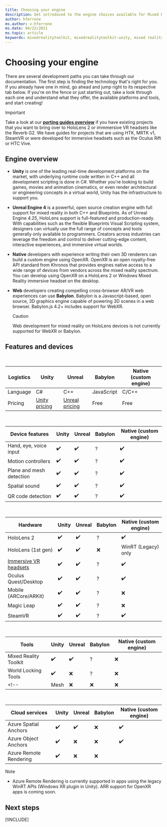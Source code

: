 ```yaml
---
title: Choosing your engine
description: Get introduced to the engine choices available for Mixed Reality development for HoloLens and VR. 
author: hferrone
ms.author: v-hferrone
ms.date: 04/22/2021
ms.topic: article
keywords: mixedrealitytoolkit, mixedrealitytoolkit-unity, mixed reality headset, windows mixed reality headset, virtual reality headset, unity
---
```


# Choosing your engine

There are several development paths you can take through our documentation. The first step is finding the technology that's right for you. If you already have one in mind, go ahead and jump right to its respective tab below. If you're on the fence or just starting out, take a look through each one and understand what they offer, the available platforms and tools, and start creating!

> [!IMPORTANT]
> Take a look at our **[porting guides overview](porting-apps/porting-overview.md)** if you have existing projects that you want to bring over to HoloLens 2 or immmersive VR headsets like the Reverb G2. We have guides for projects that are using HTK, MRTK v1, SteamVR or were developed for immersive headsets such as the Oculus Rift or HTC Vive.

## Engine overview

* **Unity** is one of the leading real-time development platforms on the market, with underlying runtime code written in C++ and all development scripting is done in C#. Whether you're looking to build games, movies and animation cinematics, or even render architectural or engineering concepts in a virtual world, Unity has the infrastructure to support you.

* **Unreal Engine 4** is a powerful, open source creation engine with full support for mixed reality in both C++ and Blueprints. As of Unreal Engine 4.25, HoloLens support is full-featured and production-ready. With capabilities such as the flexible Blueprints Visual Scripting system, designers can virtually use the full range of concepts and tools generally only available to programmers. Creators across industries can leverage the freedom and control to deliver cutting-edge content, interactive experiences, and immersive virtual worlds.

* **Native** developers with experience writing their own 3D renderers can build a custom engine using OpenXR. OpenXR is an open royalty-free API standard from Khronos that provides engines native access to a wide range of devices from vendors across the mixed reality spectrum. You can develop using OpenXR on a HoloLens 2 or Windows Mixed Reality immersive headset on the desktop.

* **Web** developers creating compelling cross-browser AR/VR web experiences can use **Babylon**. Babylon is a Javascript-based, open source, 3D graphics engine capable of powering 3D scenes in a web browser. Babylon.js 4.2+ includes support for WebXR.

    > [!CAUTION]
    > Web development for mixed reality on HoloLens devices is not currently supported for WebXR or Babylon.

<!-- With Babylon React Native, you can even build cross-platform native     applications for PC, mobile, and mixed reality devices. -->

## Features and devices

<br>

| Logistics | Unity | Unreal | Babylon | Native (custom engine) |
|---|---|---|---|---|
| Language | C# | C++ | JavaScript | C/C++ |
| Pricing | [Unity pricing](https://store.unity.com/#plans-individual) | [Unreal pricing](https://www.unrealengine.com/download) | Free | Free |

<br>

| Device features | Unity | Unreal | Babylon | Native (custom engine) |
|---|---|---|---|---|
| Hand, eye, voice input | ✔️ | ✔️ | ? | ✔️ |
| Motion controllers | ✔️ | ✔️ | ? | ✔️ |
| Plane and mesh detection | ✔️ | ✔️ | ? | ✔️ |
| Spatial sound | ✔️ | ✔️ | ? | ✔️ |
| QR code detection | ✔️ | ✔️ | ? | ✔️ |

<br>

| Hardware | Unity | Unreal | Babylon | Native (custom engine) |
|---|---|---|---|---|
| HoloLens 2 | ✔️ | ✔️ | ? | ✔️ |
| HoloLens (1st gen) | ✔️ | ✔️ | ❌ | WinRT (Legacy) only |
| [Immersive VR headsets](../discover/immersive-headset-hardware-details.md) | ✔️ | ✔️ | ? | ✔️ |
| Oculus Quest/Desktop | ✔️ | ✔️ | ? | ✔️ |
| Mobile (ARCore/ARKit) | ✔️ | ✔️ | ? | ❌ |
| Magic Leap | ✔️ | ✔️ | ? | ❌ |
| SteamVR | ✔️ | ✔️ | ? | ✔️ |

<br>

| Tools | Unity | Unreal | Babylon | Native (custom engine) |
|---|---|---|---|---|
| Mixed Reality Toolkit | ✔️ | ✔️ | ? | ❌ |
| World Locking Tools | ✔️ | ❌ | ? | ❌ |
<!-- | Mesh | ❌ | ❌ | ❌ | ❌ | -->

<br>

| Cloud services | Unity | Unreal | Babylon | Native (custom engine) |
|---|---|---|---|---|
| Azure Spatial Anchors | ✔️ | ✔️ | ❌ | ✔️ |
| Azure Object Anchors | ✔️ | ❌ | ❌ | ✔️ |
| Azure Remote Rendering | ✔️ | ❌ | ❌ | |

> [!NOTE]
> * Azure Remote Rendering is currently supported in apps using the legacy WinRT APIs (Windows XR plugin in Unity). ARR support for OpenXR apps is coming soon.

## Next steps

[!INCLUDE[](includes/tools-next-steps.md)]